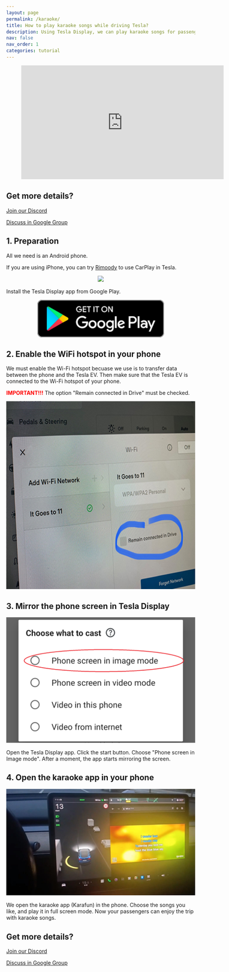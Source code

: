 ```yaml
---
layout: page
permalink: /karaoke/
title: How to play karaoke songs while driving Tesla?
description: Using Tesla Display, we can play karaoke songs for passengers on Tesla's big screen while driving.
nav: false
nav_order: 1
categories: tutorial
---
```

<!-- _pages/youtube.md -->

<!-- blank line -->
<figure class="video_container">
  <iframe width="540" height="303" src="https://www.youtube.com/embed/Xm1HxtMc7p8" frameborder="0" allowfullscreen="true"> </iframe>
</figure>
<!-- blank line -->

## Get more details?
<p><a href ="https://discord.gg/Tvbs9uWcN9" target="_blank">Join our Discord</a></p>
<p><a href ="https://groups.google.com/g/tesla-display" target="_blank">Discuss in Google Group</a></p>

## 1. Preparation
<p>All we need is an Android phone.</p>
<p>If you are using iPhone, you can try <a href="https://amzn.to/3PN4kTr" target="_blank">Rimoody</a> to use CarPlay in Tesla.</p>
<p style="text-align: center;"><a href="https://www.amazon.com/Rimoody-Wireless-Carplay-CarPlay-Android/dp/B0C1FW8ZQQ?pd_rd_w=niks7&content-id=amzn1.sym.843cd7db-70d0-4058-b5e7-5ec0360c5a59&pf_rd_p=843cd7db-70d0-4058-b5e7-5ec0360c5a59&pf_rd_r=25ZAJ3099FJCM3JE3BCE&pd_rd_wg=dEwED&pd_rd_r=4a237111-7729-4d01-ae3a-7786ed58d5e9&pd_rd_i=B0C1FW8ZQQ&psc=1&linkCode=li3&tag=blackpill07-20&linkId=c766d690503165e0fd1c49bda3c5feb5&language=en_US&ref_=as_li_ss_il" target="_blank"><img border="0" src="//ws-na.amazon-adsystem.com/widgets/q?_encoding=UTF8&ASIN=B0C1FW8ZQQ&Format=_SL250_&ID=AsinImage&MarketPlace=US&ServiceVersion=20070822&WS=1&tag=blackpill07-20&language=en_US" ></a><img src="https://ir-na.amazon-adsystem.com/e/ir?t=blackpill07-20&language=en_US&l=li3&o=1&a=B0C1FW8ZQQ" width="1" height="1" border="0" alt="" style="border:none !important; margin:0px !important;" /></p>
Install the Tesla Display app from Google Play.
<p style="text-align: center;">
<a id="googleplay" href ="https://play.google.com/store/apps/details?id=io.github.blackpill.tesladisplay&referrer=utm_source%3Dgithub%26utm_medium%3Dorganic"><img src="/assets/img/google-play-badge.svg" height="100px"></a>
</p>

## 2. Enable the WiFi hotspot in your phone
<p>We must enable the Wi-Fi hotspot becuase we use is to transfer data between the phone and the Tesla EV.
Then make sure that the Tesla EV is connected to the Wi-Fi hotspot of your phone.</p>
<p><span style="color: red"><b>IMPORTANT!!!</b></span> The option "Remain connected in Drive" must be checked.</p>
<img src="/assets/img/wifi-connected.jpg" height="500px"></a>

## 3. Mirror the phone screen in Tesla Display
<p style="text-align: center;">
<img src="/assets/img/image-mode.png" alt="The start choice of Tesla Display app for playing karaoke songs" width="540px">
</p>
Open the Tesla Display app.
Click the start button.
Choose "Phone screen in Image mode".
After a moment, the app starts mirroring the screen.

## 4. Open the karaoke app in your phone
<p style="text-align: center;">
<img src="/assets/img/karaoke-on-screen.jpg" alt="The screenshot of playing karaoke songs on Tesla's screen" width="540px">
</p>
We open the karaoke app (Karafun) in the phone. Choose the songs you like, and play it in full screen mode.
Now your passengers can enjoy the trip with karaoke songs.

## Get more details?
<p><a href ="https://discord.gg/Tvbs9uWcN9" target="_blank">Join our Discord</a></p>
<p><a href ="https://groups.google.com/g/tesla-display" target="_blank">Discuss in Google Group</a></p>
